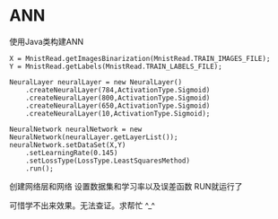 # ANN
使用Java类构建ANN


    X = MnistRead.getImagesBinarization(MnistRead.TRAIN_IMAGES_FILE);
    Y = MnistRead.getLabels(MnistRead.TRAIN_LABELS_FILE);

    NeuralLayer neuralLayer = new NeuralLayer()
        .createNeuralLayer(784,ActivationType.Sigmoid)
        .createNeuralLayer(800,ActivationType.Sigmoid)
        .createNeuralLayer(650,ActivationType.Sigmoid)
        .createNeuralLayer(10,ActivationType.Sigmoid);

    NeuralNetwork neuralNetwork = new NeuralNetwork(neuralLayer.getLayerList());
    neuralNetwork.setDataSet(X,Y)
        .setLearningRate(0.145)
        .setLossType(LossType.LeastSquaresMethod)
        .run();
        
创建网络层和网络
设置数据集和学习率以及误差函数
RUN就运行了

可惜学不出来效果。无法查证。求帮忙 ^_^
